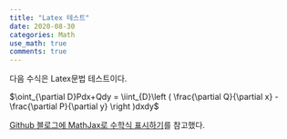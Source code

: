 ```yaml
---
title: "Latex 테스트"
date: 2020-08-30
categories: Math
use_math: true
comments: true
---
```

다음 수식은 Latex문법 테스트이다.

$\oint_{\partial D}Pdx+Qdy = \iint_{D}\left ( \frac{\partial Q}{\partial x} - \frac{\partial P}{\partial y} \right )dxdy$

[Github 블로그에 MathJax로 수학식 표시하기]를 참고했다.

[Github 블로그에 MathJax로 수학식 표시하기]: https://mkkim85.github.io/blog-apply-mathjax-to-jekyll-and-github-pages/
